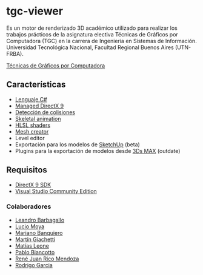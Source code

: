 # tgc-viewer

Es un motor de renderizado 3D académico utilizado para realizar los trabajos prácticos de la asignatura electiva Técnicas de Gráficos por Computadora (TGC) en la carrera de Ingeniería en Sistemas de Información. Universidad Tecnológica Nacional, Facultad Regional Buenos Aires (UTN-FRBA).

[Técnicas de Gráficos por Computadora](http://tgc-utn.github.io/)

## Características
* [Lenguaje C#](https://msdn.microsoft.com/es-ar/library/kx37x362.aspx)
* [Managed DirectX 9](https://en.wikipedia.org/wiki/Managed_DirectX)
* [Detección de colisiones](https://en.wikipedia.org/wiki/Collision_detection)
* [Skeletal animation](https://en.wikipedia.org/wiki/Skeletal_animation)
* [HLSL shaders](https://msdn.microsoft.com/en-us/library/windows/desktop/bb509561%28v=vs.85%29.aspx)
* [Mesh creator](https://github.com/leonematias/MeshCreator)
* Level editor
* Exportación para los modelos de [SketchUp](https://www.sketchup.com/) (beta)
* Plugins para la exportación de modelos desde [3Ds MAX](http://www.autodesk.com/education/free-software/3ds-max) (outdate)

## Requisitos
* [DirectX 9 SDK](http://www.microsoft.com/en-us/download/details.aspx?displaylang=en&id=6812)
* [Visual Studio Community Edition](https://www.visualstudio.com/es-ar/products/visual-studio-community-vs)

### Colaboradores
* [Leandro Barbagallo](https://github.com/lebarba)
* [Lucio Moya](https://github.com/DNAngeluS)
* [Mariano Banquiero](https://github.com/mbanquiero)
* [Martín Giachetti](https://github.com/mgiachetti)
* [Matías Leone](https://github.com/leonematias)
* [Pablo Biancotto](https://github.com/akhanubis)
* [René Juan Rico Mendoza](https://github.com/rejurime)
* [Rodrigo Garcia](https://github.com/mysery)
